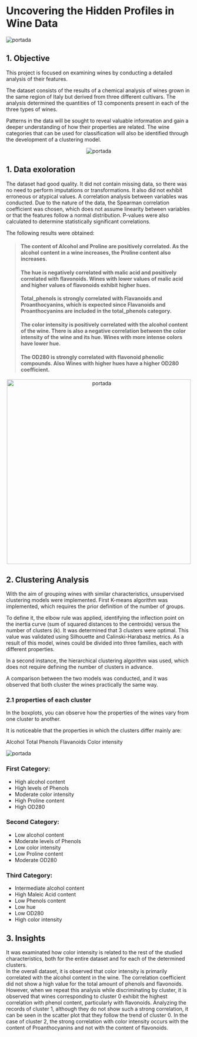 # Uncovering the Hidden Profiles in Wine Data


![portada](assets/wine_portada_img.png)

## 1. Objective
This project is focused on examining wines by conducting a detailed analysis of their features.

The dataset consists of the results of a chemical analysis of wines grown in the same region of Italy but derived from three different cultivars. The analysis determined the quantities of 13 components present in each of the three types of wines.

Patterns in the data will be sought to reveal valuable information and gain a deeper understanding of how their properties are related. The wine categories that can be used for classification will also be identified through the development of a clustering model.

<!-- Imagen redimensionada centrada con estilos en línea -->
<p align="center">
  <img src="assets/wine_properties_img.png" alt="portada">
</p>

## 1. Data exoloration

The dataset had good quality. It did not contain missing data, so there was no need to perform imputations or transformations. It also did not exhibit erroneous or atypical values. A correlation analysis between variables was conducted. Due to the nature of the data, the Spearman correlation coefficient was chosen, which does not assume linearity between variables or that the features follow a normal distribution. P-values were also calculated to determine statistically significant correlations.


The following results were obtained:


> ####  The content of Alcohol and Proline are positively correlated. As the alcohol content in a wine increases, the Proline content also increases.
> #### The hue is negatively correlated with malic acid and positively correlated with flavonoids. Wines with lower values of malic acid and higher values of flavonoids exhibit higher hues.
> #### Total_phenols is strongly correlated with Flavanoids and Proanthocyanins, which is expected since Flavanoids and Proanthocyanins are included in the total_phenols category.
> #### The color intensity is positively correlated with the alcohol content of the wine. There is also a negative correlation between the color intensity of the wine and its hue. Wines with more intense colors have lower hue.
> #### The OD280 is strongly correlated with flavonoid phenolic compounds. Also Wines with higher hues have a higher OD280 coefficient.

<!-- Imagen redimensionada centrada con estilos en línea -->
<p align="center">
  <img src="assets/correlations_img_1.png" width="500" height="500" alt="portada">
</p>


## 2. Clustering Analysis

With the aim of grouping wines with similar characteristics, unsupervised clustering models were implemented. First K-means algorithm was implemented, which requires the prior definition of the number of groups.

To define it, the elbow rule was applied, identifying the inflection point on the inertia curve (sum of squared distances to the centroids) versus the number of clusters (k). It was determined that 3 clusters were optimal. This value was validated using Silhouette and Calinski-Harabasz metrics. As a result of this model, wines could be divided into three families, each with different properties.

In a second instance, the hierarchical clustering algorithm was used, which does not require defining the number of clusters in advance.

A comparison between the two models was conducted, and it was observed that both cluster the wines practically the same way.


### 2.1 properties of each cluster


In the boxplots, you can observe how the properties of the wines vary from one cluster to another.

It is noticeable that the properties in which the clusters differ mainly are:

Alcohol
Total Phenols
Flavanoids
Color intensity

![portada](assets/cluster_means_img.png)


### First Category:

- High alcohol content
- High levels of Phenols
- Moderate color intensity
- High Proline content
- High OD280

### Second Category:

- Low alcohol content
- Moderate levels of Phenols
- Low color intensity
- Low Proline content
- Moderate OD280

### Third Category:

- Intermediate alcohol content
- High Maleic Acid content
- Low Phenols content
- Low hue
- Low OD280
- High color intensity


## 3. Insights
It was examinated how color intensity is related to the rest of the studied characteristics, both for the entire dataset and for each of the determined clusters. <br>
In the overall dataset, it is observed that color intensity is primarily correlated with the alcohol content in the wine. The correlation coefficient did not show a high value for the total amount of phenols and flavonoids. However, when we repeat this analysis while discriminating by cluster, it is observed that wines corresponding to cluster 0 exhibit the highest correlation with phenol content, particularly with flavonoids. Analyzing the records of cluster 1, although they do not show such a strong correlation, it can be seen in the scatter plot that they follow the trend of cluster 0. In the case of cluster 2, the strong correlation with color intensity occurs with the content of Proanthocyanins and not with the content of flavonoids.

